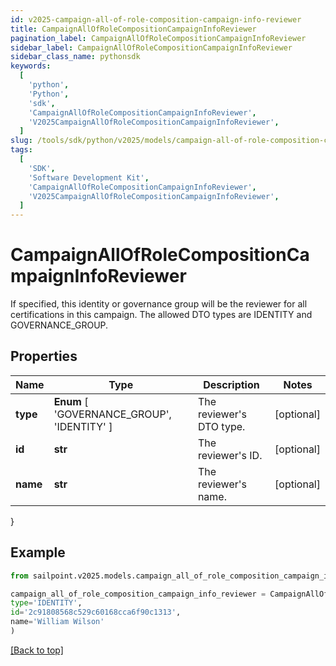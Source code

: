 ```yaml
---
id: v2025-campaign-all-of-role-composition-campaign-info-reviewer
title: CampaignAllOfRoleCompositionCampaignInfoReviewer
pagination_label: CampaignAllOfRoleCompositionCampaignInfoReviewer
sidebar_label: CampaignAllOfRoleCompositionCampaignInfoReviewer
sidebar_class_name: pythonsdk
keywords:
  [
    'python',
    'Python',
    'sdk',
    'CampaignAllOfRoleCompositionCampaignInfoReviewer',
    'V2025CampaignAllOfRoleCompositionCampaignInfoReviewer',
  ]
slug: /tools/sdk/python/v2025/models/campaign-all-of-role-composition-campaign-info-reviewer
tags:
  [
    'SDK',
    'Software Development Kit',
    'CampaignAllOfRoleCompositionCampaignInfoReviewer',
    'V2025CampaignAllOfRoleCompositionCampaignInfoReviewer',
  ]
---
```


# CampaignAllOfRoleCompositionCampaignInfoReviewer

If specified, this identity or governance group will be the reviewer for all certifications in this campaign. The allowed DTO types are IDENTITY and GOVERNANCE_GROUP.

## Properties

| Name | Type | Description | Notes |
| --- | --- | --- | --- |
| **type** | **Enum** [ 'GOVERNANCE_GROUP', 'IDENTITY' ] | The reviewer's DTO type. | [optional] |
| **id** | **str** | The reviewer's ID. | [optional] |
| **name** | **str** | The reviewer's name. | [optional] |

}

## Example

```python
from sailpoint.v2025.models.campaign_all_of_role_composition_campaign_info_reviewer import CampaignAllOfRoleCompositionCampaignInfoReviewer

campaign_all_of_role_composition_campaign_info_reviewer = CampaignAllOfRoleCompositionCampaignInfoReviewer(
type='IDENTITY',
id='2c91808568c529c60168cca6f90c1313',
name='William Wilson'
)

```

[[Back to top]](#)
